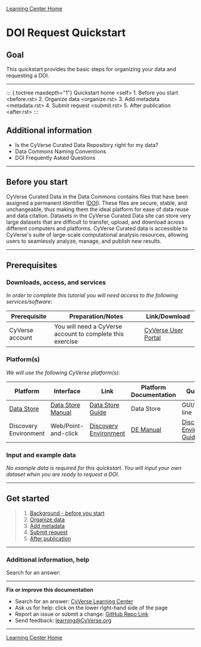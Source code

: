 [Learning Center Home](http://learning.cyverse.org/)

# DOI Request Quickstart

## Goal

This quickstart provides the basic steps for organizing your data and
requesting a DOI.

------------------------------------------------------------------------

::: {.toctree maxdepth="1"}
Quickstart home \<self\> 1. Before you start \<before.rst\> 2. Organize
data \<organize.rst\> 3. Add metadata \<metadata.rst\> 4. Submit request
\<submit.rst\> 5. After publication \<after.rst\>
:::

## Additional information
- Is the CyVerse Curated Data Repository right for my data?
- Data Commons Naming Conventions
- DOI Frequently Asked Questions

------------------------------------------------------------------------

## Before you start

CyVerse Curated Data in the Data Commons contains files that have been
assigned a permanent identifier ([DOI](https://www.doi.org/)). These files are secure, stable, and
unchangeable, thus making them the ideal platform for ease of data reuse
and data citation. Datasets in the CyVerse Curated Data site can store
very large datasets that are difficult to transfer, upload, and download
across different computers and platforms. CyVerse Curated data is
accessible to CyVerse\'s suite of large-scale computational analysis
resources, allowing users to seamlessly analyze, manage, and publish new
results.

------------------------------------------------------------------------

## Prerequisites

### Downloads, access, and services

*In order to complete this tutorial you will need access to the
following services/software:*

| Prerequisite | Preparation/Notes | Link/Download |
| --- | --- | --- |
| CyVerse account | You will need a CyVerse account to complete this exercise | [CyVerse User Portal](https://user.cyverse.org/) |

### Platform(s)

*We will use the following CyVerse platform(s):*

|Platform | Interface | Link | Platform Documentation | Quick Start |
| --- | --- | --- | --- | --- | 
| [Data Store](https://cyverse.org/data-store) | [Data Store Manual](https://cyverse.atlassian.net/wiki/spaces/DS/overview) | [Data Store Guide](https://learning.cyverse.org/projects/data_store_guide/en/latest/) | Data Store | GUI/Command line |                                    
| Discovery Environment | Web/Point-and-click | [Discovery Environment](https://de.cyverse.org/) | [DE Manual](https://cyverse.atlassian.net/wiki/spaces/DEmanual/overview) | [Discovery Environment Guide](https://learning.cyverse.org/projects/discovery-environment-guide/en/latest/) |

### Input and example data

*No example data is required for this quickstart. You will input your
own dataset when you are ready to request a DOI.*

------------------------------------------------------------------------

## Get started

> 1.  [Background - before you start](before.html)
> 2.  [Organize data](organize.html)
> 3.  [Add metadata](metadata.html)
> 4.  [Submit request](submit.html)
> 5.  [After publication](after.html)

------------------------------------------------------------------------

### Additional information, help

Search for an answer:

------------------------------------------------------------------------

**Fix or improve this documentation**

-   Search for an answer: [CyVerse Learning Center](https://learning.cyverse.org/en/latest/)
-   Ask us for help: click on the lower right-hand side of the page
-   Report an issue or submit a change: [GitHub Repo Link](https://github.com/CyVerse-learning-materials/DOI_request_quickstart/tree/mkdocs)
-   Send feedback: [learning@CyVerse.org](learning@CyVerse.org)

------------------------------------------------------------------------

[Learning Center Home](http://learning.cyverse.org/)
